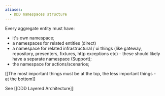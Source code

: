 ```yaml
---
aliases:
  - DDD namespaces structure
---
```

Every aggregate entity  must have:
- it's own namespace;
- a namespaces for related entities (direct)
- a namespace for related infrastructural / ui things (like gateway, repository, presenters, fixtures, http exceptions etc) - these should likely have a separate namespace (Support);
- the namespace for actions/scenarios;

[[The most important things must be at the top, the less important things - at the bottom]]

See [[DDD Layered Architecture]]